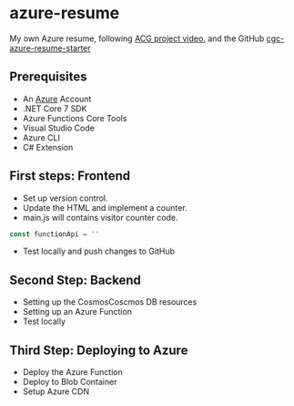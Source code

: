 # azure-resume
My own Azure resume, following [ACG project video.](https://youtu.be/ieYrBWmkfno) and the GitHub [cgc-azure-resume-starter](https://github.com/ACloudGuru-Resources/acg-project-azure-resume)

## Prerequisites

- An [Azure](https://portal.azure.com) Account
- .NET Core 7 SDK
- Azure Functions Core Tools
- Visual Studio Code
- Azure CLI
- C# Extension

## First steps: Frontend

- Set up version control.
- Update the HTML and implement a counter.
- main.js will contains visitor counter code.
```js
const functionApi = ''
```
- Test locally and push changes to GitHub

## Second Step: Backend

- Setting up the CosmosCoscmos DB resources
- Setting up an Azure Function
- Test locally

## Third Step: Deploying to Azure

- Deploy the Azure Function
- Deploy to Blob Container
- Setup Azure CDN
